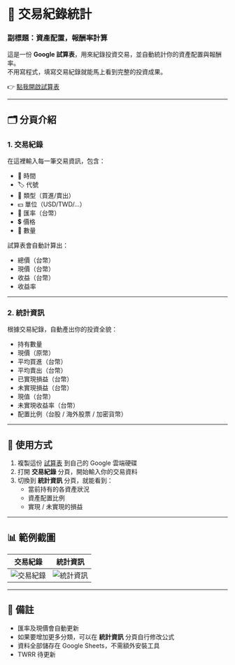 # 📒 交易紀錄統計
### 副標題：資產配置，報酬率計算

這是一份 **Google 試算表**，用來紀錄投資交易，並自動統計你的資產配置與報酬率。  
不用寫程式，填寫交易紀錄就能馬上看到完整的投資成果。

👉 [點我開啟試算表](https://docs.google.com/spreadsheets/d/1RaXqaKFhgkIRugKE3iDeBufX7QcbuvkI6UlEBUwNPGg/edit?gid=0#gid=0)

---

## 🗂️ 分頁介紹

### 1. 交易紀錄
在這裡輸入每一筆交易資訊，包含：
- 📅 時間  
- 🏷️ 代號  
- 📌 類型（買進/賣出）  
- 💵 單位（USD/TWD/…）  
- 🔄 匯率（台幣）  
- 💲 價格  
- 🔢 數量  

試算表會自動計算出：
- 總價（台幣）  
- 現價（台幣）  
- 收益（台幣）  
- 收益率  

---

### 2. 統計資訊
根據交易紀錄，自動產出你的投資全貌：
- 持有數量  
- 現價（原幣）  
- 平均買進（台幣）  
- 平均賣出（台幣）  
- 已實現損益（台幣）  
- 未實現損益（台幣）  
- 現值（台幣）  
- 未實現收益率（台幣）  
- 配置比例（台股 / 海外股票 / 加密貨幣）  

---

## 🚀 使用方式

1. 複製這份 [試算表](https://docs.google.com/spreadsheets/d/1RaXqaKFhgkIRugKE3iDeBufX7QcbuvkI6UlEBUwNPGg/edit?gid=0#gid=0) 到自己的 Google 雲端硬碟  
2. 打開 **交易紀錄** 分頁，開始輸入你的交易資料  
3. 切換到 **統計資訊** 分頁，就能看到：
   - 當前持有的各資產狀況  
   - 資產配置比例  
   - 實現 / 未實現的損益  

---

## 📊 範例截圖
| 交易紀錄 | 統計資訊 |
|----------|----------|
| ![交易紀錄](https://i.imgur.com/0VnWZke.png) | ![統計資訊](https://i.imgur.com/nWs1HqM.png) |

---

## 📝 備註
- 匯率及現價會自動更新  
- 如果要增加更多分類，可以在 **統計資訊** 分頁自行修改公式  
- 資料全部儲存在 Google Sheets，不需額外安裝工具
- TWRR 待更新
